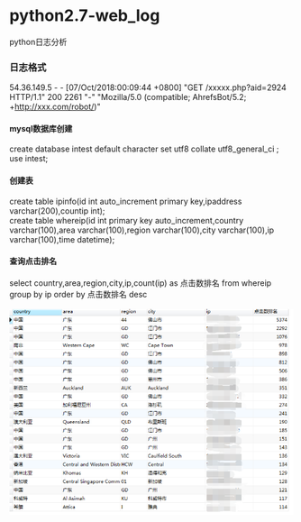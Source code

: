 # python2.7-web_log
python日志分析<br>


### 日志格式<br>
54.36.149.5 - - [07/Oct/2018:00:09:44 +0800] "GET /xxxxx.php?aid=2924 HTTP/1.1" 200 2261 "-" "Mozilla/5.0 (compatible; AhrefsBot/5.2; +http://xxx.com/robot/)"<br>


#### mysql数据库创建<br>
create database intest default character set utf8 collate utf8_general_ci ;<br>
use intest;<br>

#### 创建表<br>
create table ipinfo(id int auto_increment primary key,ipaddress varchar(200),countip int);<br>
create table whereip(id int primary key auto_increment,country varchar(100),area varchar(100),region varchar(100),city varchar(100),ip varchar(100),time datetime);<br>

#### 查询点击排名<br>
select country,area,region,city,ip,count(ip) as 点击数排名 from whereip group by ip order by 点击数排名 desc <br>
<br>
 ![image](https://github.com/fengwenl/python2.7-web_log/blob/master/img1.png)<br>
